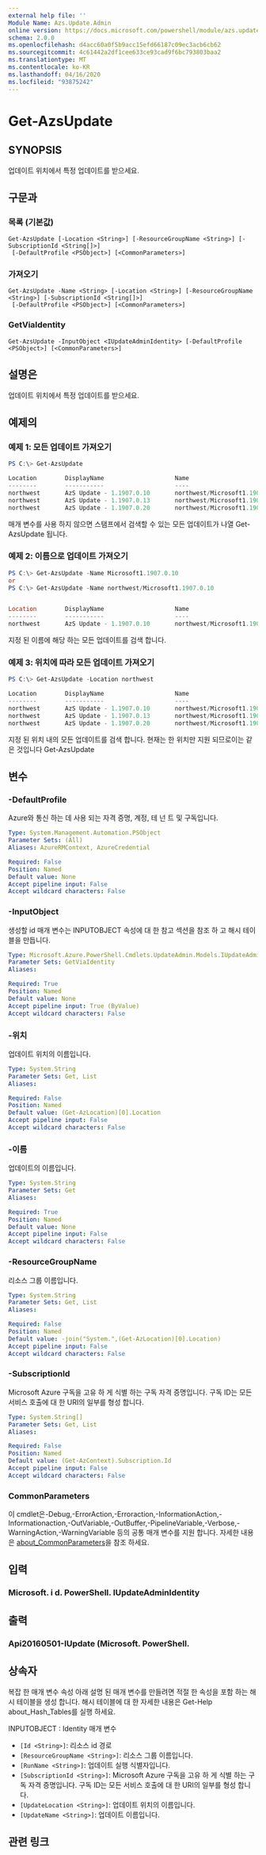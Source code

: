 ```yaml
---
external help file: ''
Module Name: Azs.Update.Admin
online version: https://docs.microsoft.com/powershell/module/azs.update.admin/get-azsupdate
schema: 2.0.0
ms.openlocfilehash: d4acc60a0f5b9acc15efd66187c09ec3acb6cb62
ms.sourcegitcommit: 4c61442a2df1cee633ce93cad9f6bc793803baa2
ms.translationtype: MT
ms.contentlocale: ko-KR
ms.lasthandoff: 04/16/2020
ms.locfileid: "93875242"
---
```

# Get-AzsUpdate

## SYNOPSIS
업데이트 위치에서 특정 업데이트를 받으세요.

## 구문과

### 목록 (기본값)
```
Get-AzsUpdate [-Location <String>] [-ResourceGroupName <String>] [-SubscriptionId <String[]>]
 [-DefaultProfile <PSObject>] [<CommonParameters>]
```

### 가져오기
```
Get-AzsUpdate -Name <String> [-Location <String>] [-ResourceGroupName <String>] [-SubscriptionId <String[]>]
 [-DefaultProfile <PSObject>] [<CommonParameters>]
```

### GetViaIdentity
```
Get-AzsUpdate -InputObject <IUpdateAdminIdentity> [-DefaultProfile <PSObject>] [<CommonParameters>]
```

## 설명은
업데이트 위치에서 특정 업데이트를 받으세요.

## 예제의

### 예제 1: 모든 업데이트 가져오기
```powershell
PS C:\> Get-AzsUpdate

Location        DisplayName                    Name                                     State                Publisher
--------        -----------                    ----                                     -----                ---------
northwest       AzS Update - 1.1907.0.10       northwest/Microsoft1.1907.0.10           Installed            Microsoft
northwest       AzS Update - 1.1907.0.13       northwest/Microsoft1.1907.0.13           Installed            Microsoft
northwest       AzS Update - 1.1907.0.20       northwest/Microsoft1.1907.0.20           Installed            Microsoft
```

매개 변수를 사용 하지 않으면 스탬프에서 검색할 수 있는 모든 업데이트가 나열 Get-AzsUpdate 됩니다.

### 예제 2: 이름으로 업데이트 가져오기
```powershell
PS C:\> Get-AzsUpdate -Name Microsoft1.1907.0.10
or
PS C:\> Get-AzsUpdate -Name northwest/Microsoft1.1907.0.10


Location        DisplayName                    Name                                     State                Publisher
--------        -----------                    ----                                     -----                ---------
northwest       AzS Update - 1.1907.0.10       northwest/Microsoft1.1907.0.10           Installed            Microsoft
```

지정 된 이름에 해당 하는 모든 업데이트를 검색 합니다.

### 예제 3: 위치에 따라 모든 업데이트 가져오기
```powershell
PS C:\> Get-AzsUpdate -Location northwest

Location        DisplayName                    Name                                     State                Publisher
--------        -----------                    ----                                     -----                ---------
northwest       AzS Update - 1.1907.0.10       northwest/Microsoft1.1907.0.10           Installed            Microsoft
northwest       AzS Update - 1.1907.0.13       northwest/Microsoft1.1907.0.13           Installed            Microsoft
northwest       AzS Update - 1.1907.0.20       northwest/Microsoft1.1907.0.20           Installed            Microsoft
```

지정 된 위치 내의 모든 업데이트를 검색 합니다.
현재는 한 위치만 지원 되므로이는 같은 것입니다 Get-AzsUpdate

## 변수

### -DefaultProfile
Azure와 통신 하는 데 사용 되는 자격 증명, 계정, 테 넌 트 및 구독입니다.

```yaml
Type: System.Management.Automation.PSObject
Parameter Sets: (All)
Aliases: AzureRMContext, AzureCredential

Required: False
Position: Named
Default value: None
Accept pipeline input: False
Accept wildcard characters: False

```

### -InputObject
생성할 id 매개 변수는 INPUTOBJECT 속성에 대 한 참고 섹션을 참조 하 고 해시 테이블을 만듭니다.

```yaml
Type: Microsoft.Azure.PowerShell.Cmdlets.UpdateAdmin.Models.IUpdateAdminIdentity
Parameter Sets: GetViaIdentity
Aliases:

Required: True
Position: Named
Default value: None
Accept pipeline input: True (ByValue)
Accept wildcard characters: False

```

### -위치
업데이트 위치의 이름입니다.

```yaml
Type: System.String
Parameter Sets: Get, List
Aliases:

Required: False
Position: Named
Default value: (Get-AzLocation)[0].Location
Accept pipeline input: False
Accept wildcard characters: False

```

### -이름
업데이트의 이름입니다.

```yaml
Type: System.String
Parameter Sets: Get
Aliases:

Required: True
Position: Named
Default value: None
Accept pipeline input: False
Accept wildcard characters: False

```

### -ResourceGroupName
리소스 그룹 이름입니다.

```yaml
Type: System.String
Parameter Sets: Get, List
Aliases:

Required: False
Position: Named
Default value: -join("System.",(Get-AzLocation)[0].Location)
Accept pipeline input: False
Accept wildcard characters: False

```

### -SubscriptionId
Microsoft Azure 구독을 고유 하 게 식별 하는 구독 자격 증명입니다.
구독 ID는 모든 서비스 호출에 대 한 URI의 일부를 형성 합니다.

```yaml
Type: System.String[]
Parameter Sets: Get, List
Aliases:

Required: False
Position: Named
Default value: (Get-AzContext).Subscription.Id
Accept pipeline input: False
Accept wildcard characters: False

```

### CommonParameters
이 cmdlet은-Debug,-ErrorAction,-Erroraction,-InformationAction,-Informationaction,-OutVariable,-OutBuffer,-PipelineVariable,-Verbose,-WarningAction,-WarningVariable 등의 공통 매개 변수를 지원 합니다. 자세한 내용은 [about_CommonParameters](http://go.microsoft.com/fwlink/?LinkID=113216)을 참조 하세요.

## 입력

### Microsoft. i d. PowerShell. IUpdateAdminIdentity

## 출력

### Api20160501-IUpdate (Microsoft. PowerShell.



## 상속자

복잡 한 매개 변수 속성 아래 설명 된 매개 변수를 만들려면 적절 한 속성을 포함 하는 해시 테이블을 생성 합니다. 해시 테이블에 대 한 자세한 내용은 Get-Help about_Hash_Tables를 실행 하세요.

INPUTOBJECT <IUpdateAdminIdentity> : Identity 매개 변수
  - `[Id <String>]`: 리소스 id 경로
  - `[ResourceGroupName <String>]`: 리소스 그룹 이름입니다.
  - `[RunName <String>]`: 업데이트 실행 식별자입니다.
  - `[SubscriptionId <String>]`: Microsoft Azure 구독을 고유 하 게 식별 하는 구독 자격 증명입니다.  구독 ID는 모든 서비스 호출에 대 한 URI의 일부를 형성 합니다.
  - `[UpdateLocation <String>]`: 업데이트 위치의 이름입니다.
  - `[UpdateName <String>]`: 업데이트 이름입니다.

## 관련 링크

